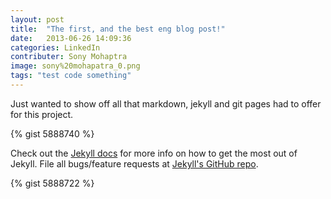 ```yaml
---
layout: post
title:  "The first, and the best eng blog post!"
date:   2013-06-26 14:09:36
categories: LinkedIn
contributer: Sony Mohaptra
image: sony%20mohapatra_0.png
tags: "test code something"
---
```


Just wanted to show off all that markdown, jekyll and git pages had to offer for this project.

{% gist 5888740 %}

Check out the [Jekyll docs][jekyll] for more info on how to get the most out of Jekyll. File all bugs/feature requests at [Jekyll's GitHub repo][jekyll-gh].

{% gist 5888722 %}

[jekyll-gh]: https://github.com/mojombo/jekyll
[jekyll]:    http://jekyllrb.com
